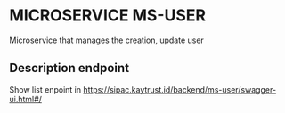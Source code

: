 
# MICROSERVICE MS-USER

Microservice that manages the creation, update user

## Description endpoint

Show list enpoint in https://sipac.kaytrust.id/backend/ms-user/swagger-ui.html#/

